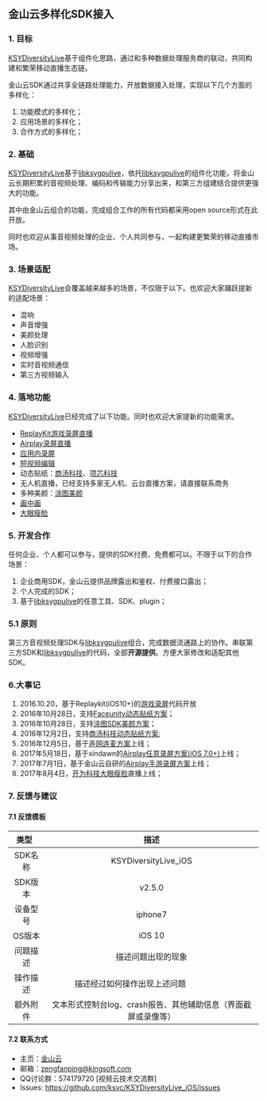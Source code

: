 ## 金山云多样化SDK接入
### 1. 目标
[KSYDiversityLive][KSYDiversityLive]基于组件化思路，通过和多种数据处理服务商的联动，共同构建和繁荣移动直播生态链。

金山云SDK通过共享全链路处理能力，开放数据接入处理，实现以下几个方面的多样化：  

1. 功能模式的多样化；
1. 应用场景的多样化；
1. 合作方式的多样化；

### 2. 基础
[KSYDiversityLive][KSYDiversityLive]基于[libksygpulive][libksygpulive]，依托[libksygpulive][libksygpulive]的组件化功能，将金山云长期积累的音视频处理、编码和传输能力分享出来，和第三方组建结合提供更强大的功能。

其中由金山云组合的功能，完成组合工作的所有代码都采用open source形式在此开放。

同时也欢迎从事音视频处理的企业、个人共同参与，一起构建更繁荣的移动直播市场。

### 3. 场景适配
[KSYDiversityLive][KSYDiversityLive]会覆盖越来越多的场景，不仅限于以下。也欢迎大家踊跃提新的适配场景：
* 混响
* 声音增强
* 美颜处理
* 人脸识别
* 视频增强
* 实时音视频通信
* 第三方视频输入

### 4. 落地功能
[KSYDiversityLive][KSYDiversityLive]已经完成了以下功能。同时也欢迎大家提新的功能需求。

* [ReplayKit游戏录屏直播](KSYReplayKit)
* [Airplay录屏直播](KSYAirPlayDemo)
* [应用内录屏](https://github.com/ksvc/KSYMediaPlayer_iOS/wiki/playerRecord)
* [短视频编辑](https://github.com/ksvc/KSYMediaEditorKit_iOS)
* 动态贴纸：[商汤科技](SenseTime)、[项芯科技](FaceUnitySDK)
* 无人机直播，已经支持多家无人机、云台直播方案，请直接联系商务
* 多种美颜：[涂图美颜](TuSDK)
* [画中画](https://github.com/ksvc/KSYLive_iOS/wiki/pip)
* [大眼瘦脸](KSYKiwiface)

### 5. 开发合作
任何企业、个人都可以参与，提供的SDK付费、免费都可以。不限于以下的合作场景：

1. 企业商用SDK，金山云提供品牌露出和鉴权、付费接口露出；  
1. 个人完成的SDK；  
1. 基于[libksygpulive][libksygpulive]的任意工具、SDK、plugin；  

### 5.1 原则
第三方音视频处理SDK与[libksygpulive][libksygpulive]组合，完成数据流通路上的协作。串联第三方SDK和[libksygpulive][libksygpulive]的代码，全部**开源提供**。方便大家修改和适配其他SDK。


### 6.大事记

1. 2016.10.20，基于Replaykit(iOS10+)的[游戏录屏](KSYReplayKit)代码开放 
1. 2016年10月28日，支持[Faceunity动态贴纸方案](FaceUnitySDK)；
1. 2016年10月28日，支持[涂图SDK美颜方案](TuSDK)；
1. 2016年12月2日，支持[商汤科技动态贴纸方案](SenseTime);
1. 2016年12月5日，基于[声网连麦方案](https://github.com/ksvc/KSYDiversityLive_iOS/releases/tag/agora_v1.0.0)上线；
1. 2017年5月18日，基于xindawn的[Airplay任意录屏方案(iOS 7.0+)](https://github.com/ksvc/KSYDiversityLive_iOS/releases/tag/KSYAirPlayDemo_v1.0)上线；
1. 2017年7月1日，基于金山云自研的[Airplay手游录屏方案](https://github.com/ksvc/KSYAirStreamer_iOS/releases)上线；
1. 2017年8月4日，[开为科技大眼瘦脸](KSYKiwiface)直播上线；

### 7. 反馈与建议
#### 7.1 反馈模板  

| 类型    | 描述|
| :---: | :---:| 
|SDK名称|KSYDiversityLive_iOS|
|SDK版本| v2.5.0|
|设备型号| iphone7  |
|OS版本| iOS 10 |
|问题描述| 描述问题出现的现象  |
|操作描述| 描述经过如何操作出现上述问题                     |
|额外附件| 文本形式控制台log、crash报告、其他辅助信息（界面截屏或录像等） |

#### 7.2 联系方式
- 主页：[金山云](http://v.ksyun.com)
- 邮箱：<zengfanping@kingsoft.com>
- QQ讨论群：574179720 [视频云技术交流群] 
- Issues: <https://github.com/ksvc/KSYDiversityLive_iOS/issues>

[libksygpulive]:https://github.com/ksvc/KSYLive_iOS
[KSYDiversityLive]:https://github.com/ksvc/KSYDiversityLive_iOS
